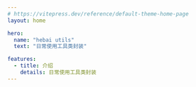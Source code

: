 ```yaml
---
# https://vitepress.dev/reference/default-theme-home-page
layout: home

hero:
  name: "hebai utils"
  text: "日常使用工具类封装"

features:
  - title: 介绍
    details: 日常使用工具类封装
---
```


